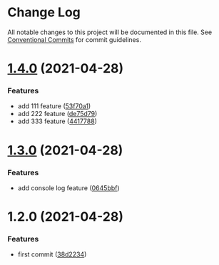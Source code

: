 # Change Log

All notable changes to this project will be documented in this file.
See [Conventional Commits](https://conventionalcommits.org) for commit guidelines.

# [1.4.0](https://github.com/gradinarot/lerna/compare/v1.3.0...v1.4.0) (2021-04-28)


### Features

* add 111 feature ([53f70a1](https://github.com/gradinarot/lerna/commit/53f70a1f87dd8f56d534186f02d2f8c3cc2090dd))
* add 222 feature ([de75d79](https://github.com/gradinarot/lerna/commit/de75d794ad2164f64908015ced4cc01ee7b8b2ee))
* add 333 feature ([4417788](https://github.com/gradinarot/lerna/commit/4417788a4ac6e51a1f249148133785253aa81078))





# [1.3.0](https://github.com/gradinarot/lerna/compare/v1.2.0...v1.3.0) (2021-04-28)


### Features

* add console log feature ([0645bbf](https://github.com/gradinarot/lerna/commit/0645bbfb0f3bce0f186221e90b2fbdd03f483e86))





# 1.2.0 (2021-04-28)


### Features

* first commit ([38d2234](https://github.com/gradinarot/lerna/commit/38d2234905fc65318f0ac594ce0c19a90d98fe9e))

